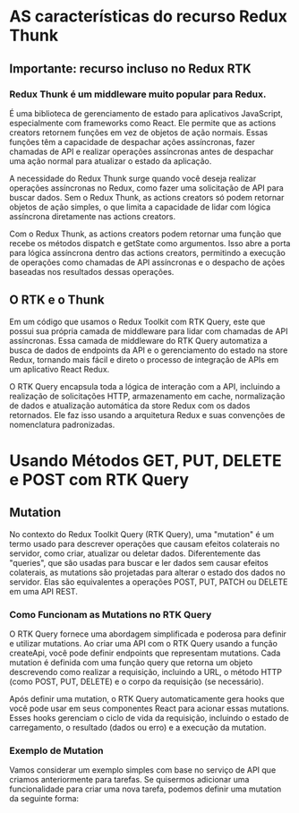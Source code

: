 # AS características do recurso Redux Thunk
## Importante: recurso incluso no Redux RTK

### Redux Thunk é um middleware muito popular para Redux.
É uma biblioteca de gerenciamento de estado para aplicativos JavaScript, especialmente com frameworks como React. Ele permite que as actions creators retornem funções em vez de objetos de ação normais. Essas funções têm a capacidade de despachar ações assíncronas, fazer chamadas de API e realizar operações assíncronas antes de despachar uma ação normal para atualizar o estado da aplicação.

A necessidade do Redux Thunk surge quando você deseja realizar operações assíncronas no Redux, como fazer uma solicitação de API para buscar dados. Sem o Redux Thunk, as actions creators só podem retornar objetos de ação simples, o que limita a capacidade de lidar com lógica assíncrona diretamente nas actions creators.

Com o Redux Thunk, as actions creators podem retornar uma função que recebe os métodos dispatch e getState como argumentos. Isso abre a porta para lógica assíncrona dentro das actions creators, permitindo a execução de operações como chamadas de API assíncronas e o despacho de ações baseadas nos resultados dessas operações.

## O RTK e o Thunk

Em um código que usamos o Redux Toolkit com RTK Query, este que possui sua própria camada de middleware para lidar com chamadas de API assíncronas. Essa camada de middleware do RTK Query automatiza a busca de dados de endpoints da API e o gerenciamento do estado na store Redux, tornando mais fácil e direto o processo de integração de APIs em um aplicativo React Redux.

O RTK Query encapsula toda a lógica de interação com a API, incluindo a realização de solicitações HTTP, armazenamento em cache, normalização de dados e atualização automática da store Redux com os dados retornados. Ele faz isso usando a arquitetura Redux e suas convenções de nomenclatura padronizadas.

# Usando Métodos GET, PUT, DELETE e POST com RTK Query
## Mutation

No contexto do Redux Toolkit Query (RTK Query), uma "mutation" é um termo usado para descrever operações que causam efeitos colaterais no servidor, como criar, atualizar ou deletar dados. Diferentemente das "queries", que são usadas para buscar e ler dados sem causar efeitos colaterais, as mutations são projetadas para alterar o estado dos dados no servidor. Elas são equivalentes a operações POST, PUT, PATCH ou DELETE em uma API REST.

### Como Funcionam as Mutations no RTK Query
O RTK Query fornece uma abordagem simplificada e poderosa para definir e utilizar mutations. Ao criar uma API com o RTK Query usando a função createApi, você pode definir endpoints que representam mutations. Cada mutation é definida com uma função query que retorna um objeto descrevendo como realizar a requisição, incluindo a URL, o método HTTP (como POST, PUT, DELETE) e o corpo da requisição (se necessário).

Após definir uma mutation, o RTK Query automaticamente gera hooks que você pode usar em seus componentes React para acionar essas mutations. Esses hooks gerenciam o ciclo de vida da requisição, incluindo o estado de carregamento, o resultado (dados ou erro) e a execução da mutation.

### Exemplo de Mutation
Vamos considerar um exemplo simples com base no serviço de API que criamos anteriormente para tarefas. Se quisermos adicionar uma funcionalidade para criar uma nova tarefa, podemos definir uma mutation da seguinte forma: